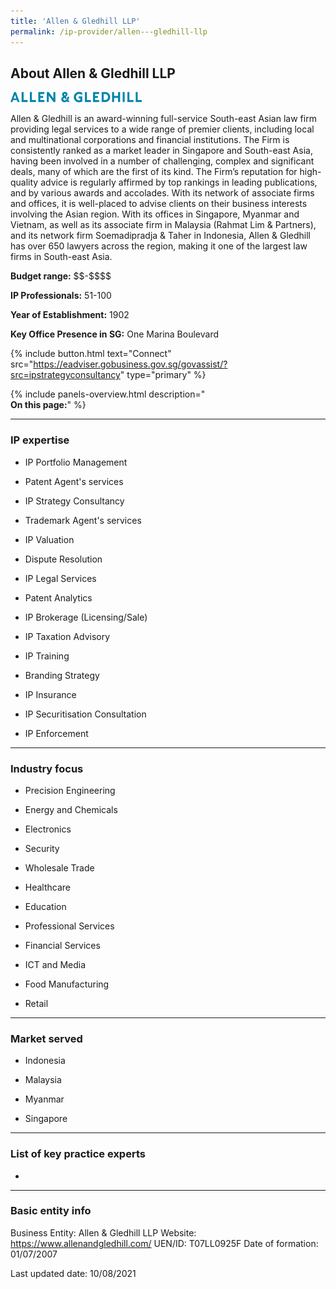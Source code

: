 ```yaml
---
title: 'Allen & Gledhill LLP'
permalink: /ip-provider/allen---gledhill-llp
---
```


<h2>About Allen & Gledhill LLP</h2>

<img src="/images/ipgrow/providers/Allen & Gledhill LLP.png" alt="Allen & Gledhill LLP logo" />

Allen & Gledhill is an award-winning full-service South-east Asian law firm providing legal services to a wide range of premier clients, including local and multinational corporations and financial institutions. The Firm is consistently ranked as a market leader in Singapore and South-east Asia, having been involved in a number of challenging, complex and significant deals, many of which are the first of its kind. The Firm’s reputation for high-quality advice is regularly affirmed by top rankings in leading publications, and by various awards and accolades. With its network of associate firms and offices, it is well-placed to advise clients on their business interests involving the Asian region. With its offices in Singapore, Myanmar and Vietnam, as well as its associate firm in Malaysia (Rahmat Lim & Partners), and its network firm Soemadipradja & Taher in Indonesia, Allen & Gledhill has over 650 lawyers across the region, making it one of the largest law firms in South-east Asia.

<strong>Budget range:</strong> \$\$-\$\$\$\$

<strong>IP Professionals:</strong> 51-100

<strong>Year of Establishment:</strong> 1902

<strong>Key Office Presence in SG:</strong> One Marina Boulevard

{% include button.html text="Connect" src="https://eadviser.gobusiness.gov.sg/govassist/?src=ipstrategyconsultancy" type="primary" %}

{% include panels-overview.html description="<br><b>On this page:</b>" %}

<hr>

<a name="ip-expertise"></a>
<h3>IP expertise</h3>

- IP Portfolio Management

- Patent Agent's services

- IP Strategy Consultancy

- Trademark Agent's services

- IP Valuation

- Dispute Resolution

- IP Legal Services

- Patent Analytics

- IP Brokerage (Licensing/Sale)

- IP Taxation Advisory

- IP Training

- Branding Strategy

- IP Insurance

- IP Securitisation Consultation

- IP Enforcement

<hr>

<a name="industry-focus"></a>
<h3>Industry focus</h3>

- Precision Engineering

- Energy and Chemicals

- Electronics

- Security

- Wholesale Trade

- Healthcare

- Education

- Professional Services

- Financial Services

- ICT and Media

- Food Manufacturing

- Retail

<hr>

<a name="markets-served"></a>
<h3>Market served</h3>

- Indonesia

- Malaysia

- Myanmar

- Singapore

<hr>

<a name="list-of-key-practice-experts"></a>
<h3>List of key practice experts</h3>

-

<hr>

<a name="basic-entity-info"></a>
<h3>Basic entity info</h3>

Business Entity: Allen & Gledhill LLP
Website: https://www.allenandgledhill.com/
UEN/ID: T07LL0925F
Date of formation: 01/07/2007


<p font-size:16px;>Last updated date: 10/08/2021</p>